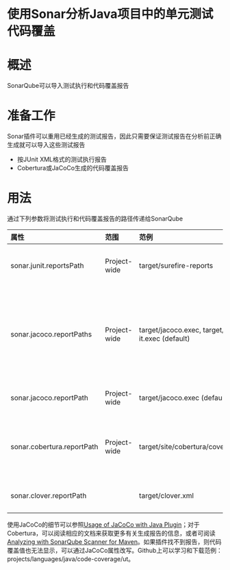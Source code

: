 使用Sonar分析Java项目中的单元测试代码覆盖
======================================

# 概述
SonarQube可以导入测试执行和代码覆盖报告

# 准备工作
Sonar插件可以重用已经生成的测试报告，因此只需要保证测试报告在分析前正确生成就可以导入这些测试报告
- 按JUnit XML格式的测试执行报告
- Cobertura或JaCoCo生成的代码覆盖报告

# 用法

通过下列参数将测试执行和代码覆盖报告的路径传递给SonarQube

|属性|范围|范例|说明|
|:---|:--|:---|:---|
|sonar.junit.reportsPath|Project-wide|target/surefire-reports|导入测试执行报告(Surefire XML格式)，设置该属性为包含所有XML报告的文件路径|
|sonar.jacoco.reportPaths|Project-wide|target/jacoco.exec, target/jacoco-it.exec (default)|SonarQube 6.2以上版本支持，导入JaCoCo代码覆盖报告，设置该属性为JaCoCo .exec报告路径，合并多份报告(SonarQube版本低于6.2，请使用sonar.jacoco.reportPath属性)|
|sonar.jacoco.reportPath|Project-wide|target/jacoco.exec (default)|导入JaCoCo代码覆盖报告，设置该属性为JaCoCo .exec报告路径|
|sonar.cobertura.reportPath|Project-wide|target/site/cobertura/coverage.xml|导入Cobertura代码覆盖报告，设置该属性为Cobertura .xml报告路径，**注意：Cobertura插件与高于6.0的SonarQube版本不兼容**|
|sonar.clover.reportPath||target/clover.xml|导入Clover代码覆盖报告，设置该属性为Clover .xml报告路径|

使用JaCoCo的细节可以参照[Usage of JaCoCo with Java Plugin](https://docs.sonarqube.org/display/PLUG/Usage+of+JaCoCo+with+Java+Plugin)；对于Cobertura，可以阅读相应的文档来获取更多有关生成报告的信息，或者可阅读[Analyzing with SonarQube Scanner for Maven](https://docs.sonarqube.org/display/SCAN/Analyzing+with+SonarQube+Scanner+for+Maven)。如果插件找不到报告，则代码覆盖值也无法显示，可以通过JaCoCo属性改写。Github上可以学习和下载范例：projects/languages/java/code-coverage/ut。
